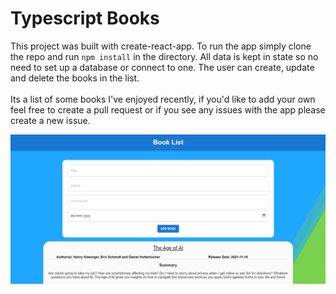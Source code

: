 <h1>Typescript Books</h1>

This project was built with create-react-app. To run the app simply clone the repo and run ```npm install``` in the directory. All data is kept in state so no need to set up a database or connect to one. The user can create, update and delete the books in the list. <br /><br />
Its a list of some books I've enjoyed recently, if you'd like to add your own feel free to create a pull request or if you see any issues with the app please create a new issue.

![Screenshot of app](./public/AppScreenshot.PNG)
